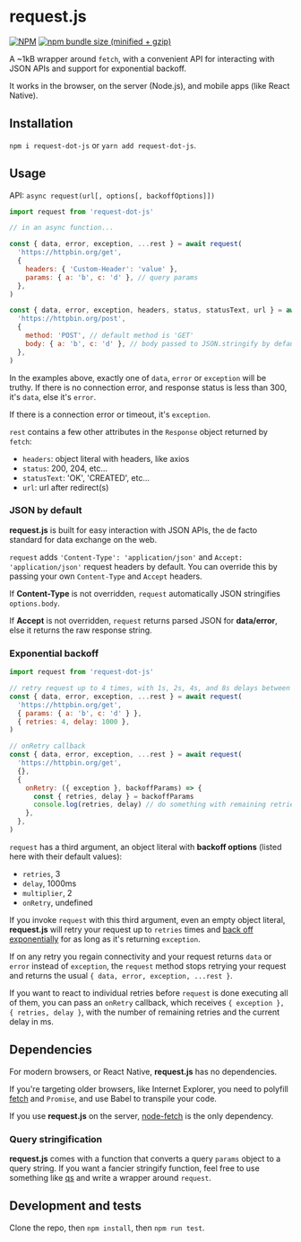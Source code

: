 # request.js


[![NPM](https://img.shields.io/npm/v/request-dot-js.svg)](https://www.npmjs.com/package/request.js)
[![npm bundle size (minified + gzip)](https://img.shields.io/bundlephobia/minzip/request-dot-js.svg)](https://www.npmjs.com/package/request.js)

A ~1kB wrapper around `fetch`, with a convenient API for interacting with JSON APIs and support for exponential backoff.

It works in the browser, on the server (Node.js), and mobile apps (like React Native).


## Installation
`npm i request-dot-js` or `yarn add request-dot-js`.


## Usage
API: `async request(url[, options[, backoffOptions]])`

~~~js
import request from 'request-dot-js'

// in an async function...

const { data, error, exception, ...rest } = await request(
  'https://httpbin.org/get',
  {
    headers: { 'Custom-Header': 'value' },
    params: { a: 'b', c: 'd' }, // query params
  },
)

const { data, error, exception, headers, status, statusText, url } = await request(
  'https://httpbin.org/post',
  {
    method: 'POST', // default method is 'GET'
    body: { a: 'b', c: 'd' }, // body passed to JSON.stringify by default
  },
)
~~~

In the examples above, exactly one of `data`, `error` or `exception` will be truthy. If there is no connection error, and response status is less than 300, it's `data`, else it's `error`.

If there is a connection error or timeout, it's `exception`.

`rest` contains a few other attributes in the `Response` object returned by `fetch`:

- `headers`: object literal with headers, like axios
- `status`: 200, 204, etc...
- `statusText`: 'OK', 'CREATED', etc...
- `url`: url after redirect(s)


### JSON by default
__request.js__ is built for easy interaction with JSON APIs, the de facto standard for data exchange on the web.

`request` adds `'Content-Type': 'application/json'` and `Accept: 'application/json'` request headers by default. You can override this by passing your own `Content-Type` and `Accept` headers.

If __Content-Type__ is not overridden, `request` automatically JSON stringifies `options.body`.

If __Accept__ is not overridden, `request` returns parsed JSON for __data/error__, else it returns the raw response string.


### Exponential backoff
~~~js
import request from 'request-dot-js'

// retry request up to 4 times, with 1s, 2s, 4s, and 8s delays between retries
const { data, error, exception, ...rest } = await request(
  'https://httpbin.org/get',
  { params: { a: 'b', c: 'd' } },
  { retries: 4, delay: 1000 },
)

// onRetry callback
const { data, error, exception, ...rest } = await request(
  'https://httpbin.org/get',
  {},
  {
    onRetry: ({ exception }, backoffParams) => {
      const { retries, delay } = backoffParams
      console.log(retries, delay) // do something with remaining retries and current delay
    },
  },
)
~~~

`request` has a third argument, an object literal with __backoff options__ (listed here with their default values):

- `retries`, 3
- `delay`, 1000ms
- `multiplier`, 2
- `onRetry`, undefined

If you invoke `request` with this third argument, even an empty object literal, __request.js__ will retry your request up to `retries` times and [back off exponentially](https://en.wikipedia.org/wiki/Exponential_backoff) for as long as it's returning `exception`.

If on any retry you regain connectivity and your request returns `data` or `error` instead of `exception`, the `request` method stops retrying your request and returns the usual `{ data, error, exception, ...rest }`.

If you want to react to individual retries before `request` is done executing all of them, you can pass an `onRetry` callback, which receives `{ exception }, { retries, delay }`, with the number of remaining retries and the current delay in ms.


## Dependencies
For modern browsers, or React Native, __request.js__ has no dependencies.

If you're targeting older browsers, like Internet Explorer, you need to polyfill [fetch](https://github.com/github/fetch) and `Promise`, and use Babel to transpile your code.

If you use __request.js__ on the server, [node-fetch](https://github.com/bitinn/node-fetch) is the only dependency.


### Query stringification
__request.js__ comes with a function that converts a query `params` object to a query string. If you want a fancier stringify function, feel free to use something like [qs](https://github.com/ljharb/qs) and write a wrapper around `request`.


## Development and tests
Clone the repo, then `npm install`, then `npm run test`.
